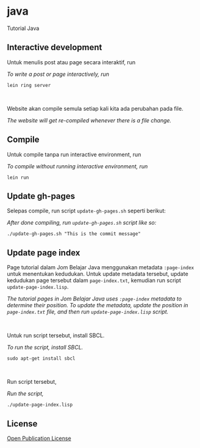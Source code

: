 # java

Tutorial Java

## Interactive development

Untuk menulis post atau page secara interaktif, run

_To write a post or page interactively, run_

```
lein ring server
```

<br>

Website akan compile semula setiap kali kita ada perubahan pada file.

_The website will get re-compiled whenever there is a file change._

## Compile

Untuk compile tanpa run interactive environment, run

_To compile without running interactive environment, run_

```
lein run
```

## Update gh-pages

Selepas compile, run script `update-gh-pages.sh` seperti berikut:

_After done compiling, run `update-gh-pages.sh` script like so:_

```
./update-gh-pages.sh "This is the commit message"
```

## Update page index

Page tutorial dalam Jom Belajar Java menggunakan metadata `:page-index`
untuk menentukan kedudukan. Untuk update metadata tersebut, update
kedudukan page tersebut dalam `page-index.txt`, kemudian run script
`update-page-index.lisp`.

_The tutorial pages in Jom Belajar Java uses `:page-index` metadata to
determine their position. To update the metadata, update the position
in `page-index.txt` file, and then run `update-page-index.lisp` script._

<br>

Untuk run script tersebut, install SBCL.

_To run the script, install SBCL._

```
sudo apt-get install sbcl
```

<br>

Run script tersebut,

_Run the script,_

```
./update-page-index.lisp
```

## License

[Open Publication License](https://www.opencontent.org/openpub/)

